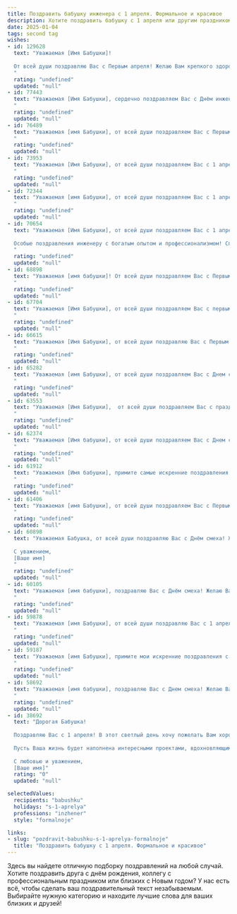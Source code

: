 ```yaml
---
title: Поздравить бабушку инженера с 1 апреля. Формальное и красивое
description: Хотите поздравить бабушку с 1 апреля или другим праздником? Наш ИИ создаст незабываемое поздравление, а вы обязательно выделитесь среди других.  
date: 2025-01-04
tags: second tag
wishes:
- id: 129628
  text: "Уважаемая [Имя Бабушки]!
  
  От всей души поздравляю Вас с Первым апреля! Желаю Вам крепкого здоровья, бодрости духа и неиссякаемого оптимизма.  Пусть этот день наполнится радостью и приятными сюрпризами, а Ваш богатый инженерный опыт и дальше служит примером для подражания. С праздником!
  "
  rating: "undefined"
  updated: "null"
- id: 77443
  text: "Уважаемая [Имя Бабушки], сердечно поздравляем Вас с Днём инженера! Желаем Вам крепкого здоровья, неиссякаемой энергии и вдохновения в Вашей профессиональной деятельности. Пусть Ваши знания и опыт продолжают служить на благо общества!
  "
  rating: "undefined"
  updated: "null"
- id: 76489
  text: "Уважаемая [имя Бабушки], от всей души поздравляем Вас с Первым апреля! Желаем Вам крепкого здоровья, бодрости духа и неиссякаемой энергии. Пусть Ваш богатый инженерный опыт всегда приносит пользу и радость, а жизнь будет наполнена счастьем и вдохновением!
  "
  rating: "undefined"
  updated: "null"
- id: 73953
  text: "Уважаемая [Имя Бабушки], от всей души поздравляем Вас с 1 апреля - Днем смеха! Пусть этот день принесет Вам море позитива, радости и улыбок. Желаем Вам крепкого здоровья, неиссякаемого оптимизма и новых творческих достижений в Вашей инженерной деятельности!
  "
  rating: "undefined"
  updated: "null"
- id: 72344
  text: "Уважаемая [имя Бабушки], от всей души поздравляем Вас с 1 апреля! Желаем Вам крепкого здоровья,  радости, благополучия и неиссякаемой энергии. Пусть  профессиональный опыт  инженера  всегда  приносит  Вам  удовлетворение,  а  каждый  день  будет  наполнен  яркими  моментами.  С праздником!
  "
  rating: "undefined"
  updated: "null"
- id: 70654
  text: "Уважаемая [Имя Бабушки], от всей души поздравляем Вас с 1 апреля! Желаем Вам крепкого здоровья, оптимизма и весеннего настроения. Пусть этот день принесет Вам много радости и приятных сюрпризов.
  
  Особые поздравления инженеру с богатым опытом и профессионализмом! Спасибо за Ваш труд и вклад в науку и технику.
  "
  rating: "undefined"
  updated: "null"
- id: 68898
  text: "Уважаемая [имя бабушки]! От всей души поздравляем Вас с Первым апреля! Желаем Вам крепкого здоровья, неиссякаемого оптимизма и благополучия. Пусть Ваша инженерная мудрость и талант продолжают вдохновлять и приносить радость!
  "
  rating: "undefined"
  updated: "null"
- id: 67704
  text: "Уважаемая [Имя Бабушки], от всей души поздравляем Вас с первым апреля! Желаем Вам крепкого здоровья, творческих успехов в Вашей инженерной деятельности, неиссякаемой энергии и радости в каждый день! Пусть Ваша жизнь будет наполнена приятными моментами, а все начинания будут успешными!
  "
  rating: "undefined"
  updated: "null"
- id: 66615
  text: "Уважаемая [Имя Бабушки], от всей души поздравляю Вас с Первым апреля! Желаю Вам крепкого здоровья, бодрости духа и творческих успехов в Вашей инженерной деятельности. Пусть каждый день приносит Вам радость и новые открытия!
  "
  rating: "undefined"
  updated: "null"
- id: 65282
  text: "Уважаемая [имя Бабушки], от всей души поздравляем Вас с Днем смеха! Желаем Вам крепкого здоровья, оптимизма и позитивного отношения к жизни, пусть каждый день будет наполнен радостью и улыбками! Пусть ваш богатый инженерный опыт и мудрость продолжают вдохновлять и приносить пользу окружающим.
  "
  rating: "undefined"
  updated: "null"
- id: 63553
  text: "Уважаемая [Имя Бабушки],  от всей души поздравляем Вас с праздником 1 апреля! Желаем Вам крепкого здоровья,  неиссякаемой энергии и  веселого настроения. Пусть каждый день будет наполнен  радостью и  успехами, а  Ваша  мудрость и  опыт  всегда будут  в  почёте!
  "
  rating: "undefined"
  updated: "null"
- id: 62374
  text: "Уважаемая [Имя бабушки], от всей души поздравляем Вас с Днем смеха! Желаем Вам, чтобы этот день был наполнен радостью, юмором и приятными моментами. Пусть Ваша мудрость и инженерный талант всегда будут источником вдохновения для нас. Здоровья Вам, благополучия и  многих счастливых лет!
  "
  rating: "undefined"
  updated: "null"
- id: 61912
  text: "Уважаемая [Имя бабушки], примите самые искренние поздравления с Днём смеха! Желаю Вам крепкого здоровья, оптимизма, весеннего настроения и  ярких моментов в жизни. Пусть Ваш богатый инженерный опыт и знания всегда приносят Вам удовлетворение и радость. С праздником!
  "
  rating: "undefined"
  updated: "null"
- id: 61406
  text: "Уважаемая [имя Бабушки], от всей души поздравляем Вас с Первым апреля! Желаем Вам крепкого здоровья, оптимизма и ярких впечатлений в этот весенний день. Пусть Ваш богатый инженерный опыт и талант продолжают приносить пользу и вдохновение!
  "
  rating: "undefined"
  updated: "null"
- id: 60898
  text: "Уважаемая Бабушка, от всей души поздравляю Вас с Днём смеха! Желаю Вам крепкого здоровья, бодрости духа и бесконечного оптимизма. Пусть Ваша жизнь будет наполнена радостью, теплом и любовью близких.
  
  С уважением,
  [Ваше имя]
  "
  rating: "undefined"
  updated: "null"
- id: 60105
  text: "Уважаемая [имя бабушки], поздравляю Вас с Днём смеха! Желаю Вам крепкого здоровья, оптимизма и хорошего настроения. Пусть этот день принесет Вам много радости и позитивных эмоций!
  "
  rating: "undefined"
  updated: "null"
- id: 59878
  text: "Уважаемая [имя Бабушки], от всей души поздравляю Вас с 1 апреля! Желаю Вам крепкого здоровья, бодрости духа и творческого вдохновения. Пусть Ваш богатый инженерный опыт и талант всегда приносят Вам удовлетворение и радость. Счастья и благополучия в этот день и всегда!
  "
  rating: "undefined"
  updated: "null"
- id: 59187
  text: "Уважаемая [имя Бабушки], примите мои искренние поздравления с Днём инженера! Желаю Вам крепкого здоровья, неиссякаемой энергии, новых творческих идей и успехов во всех начинаниях! Пусть каждый день приносит Вам радость и удовлетворение от Вашей профессиональной деятельности.
  "
  rating: "undefined"
  updated: "null"
- id: 58692
  text: "Уважаемая [имя бабушки], поздравляю Вас с Днем смеха! Желаю Вам крепкого здоровья, благополучия и оптимизма. Пусть Ваш инженерный талант и богатый опыт приносят Вам радость и удовлетворение. Счастья Вам и долгих лет жизни!
  "
  rating: "undefined"
  updated: "null"
- id: 38692
  text: "Дорогая Бабушка!
  
  Поздравляю Вас с 1 апреля! В этот светлый день хочу пожелать Вам хорошего настроения, радости и море улыбок. Как инженер, Вы всегда находили уникальные решения и создавали что-то прекрасное, и я уверен(а), что аналогично, Вы способны находить радость в каждом дне.
  
  Пусть Ваша жизнь будет наполнена интересными проектами, вдохновляющими идеями и теплом близких. Желаю здоровья, благополучия и новых творческих свершений!
  
  С любовью и уважением,
  [Ваше имя]"
  rating: "0"
  updated: "null"

selectedValues:
  recipients: "babushku"
  holidays: "s-1-aprelya"
  professions: "inzhener"
  style: "formalnoje"

links:
- slug: "pozdravit-babushku-s-1-aprelya-formalnoje"
  title: "Поздравить бабушку с 1 апреля. Формальное и красивое"
---
```


Здесь вы найдете отличную подборку поздравлений на любой случай. 
Хотите поздравить друга с днём рождения, коллегу с профессиональным праздником или близких с Новым годом? У нас есть всё, чтобы сделать ваш поздравительный текст незабываемым. Выбирайте нужную категорию и находите лучшие слова для ваших близких и друзей!
